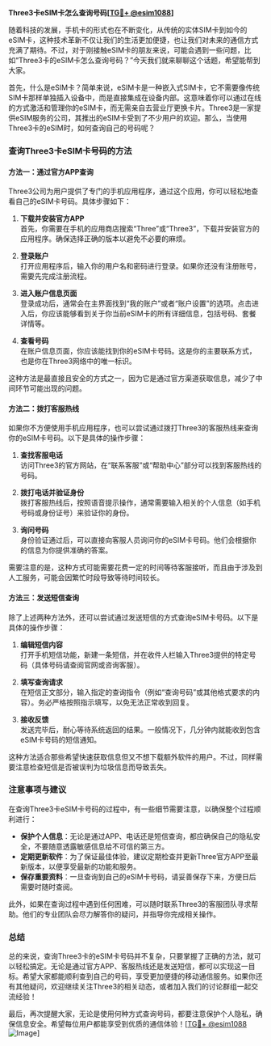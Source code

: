 **Three3卡eSIM卡怎么查询号码[[TG💪+ @esim1088](https://t.me/s/esim1088)]**

随着科技的发展，手机卡的形式也在不断变化，从传统的实体SIM卡到如今的eSIM卡，这种技术革新不仅让我们的生活更加便捷，也让我们对未来的通信方式充满了期待。不过，对于刚接触eSIM卡的朋友来说，可能会遇到一些问题，比如“Three3卡的eSIM卡怎么查询号码？”今天我们就来聊聊这个话题，希望能帮到大家。

首先，什么是eSIM卡？简单来说，eSIM卡是一种嵌入式SIM卡，它不需要像传统SIM卡那样单独插入设备中，而是直接集成在设备内部。这意味着你可以通过在线的方式激活和管理你的eSIM卡，而无需亲自去营业厅更换卡片。Three3是一家提供eSIM服务的公司，其推出的eSIM卡受到了不少用户的欢迎。那么，当使用Three3卡的eSIM时，如何查询自己的号码呢？

### 查询Three3卡eSIM卡号码的方法

#### 方法一：通过官方APP查询

Three3公司为用户提供了专门的手机应用程序，通过这个应用，你可以轻松地查看自己的eSIM卡号码。具体步骤如下：

1. **下载并安装官方APP**  
   首先，你需要在手机的应用商店搜索“Three”或“Three3”，下载并安装官方的应用程序。确保选择正确的版本以避免不必要的麻烦。

2. **登录账户**  
   打开应用程序后，输入你的用户名和密码进行登录。如果你还没有注册账号，需要先完成注册流程。

3. **进入账户信息页面**  
   登录成功后，通常会在主界面找到“我的账户”或者“账户设置”的选项。点击进入后，你应该能够看到关于你当前eSIM卡的所有详细信息，包括号码、套餐详情等。

4. **查看号码**  
   在账户信息页面，你应该能找到你的eSIM卡号码。这是你的主要联系方式，也是你在Three3网络中的唯一标识。

这种方法是最直接且安全的方式之一，因为它是通过官方渠道获取信息，减少了中间环节可能出现的问题。

#### 方法二：拨打客服热线

如果你不方便使用手机应用程序，也可以尝试通过拨打Three3的客服热线来查询你的eSIM卡号码。以下是具体的操作步骤：

1. **查找客服电话**  
   访问Three3的官方网站，在“联系客服”或“帮助中心”部分可以找到客服热线的号码。

2. **拨打电话并验证身份**  
   拨打客服热线后，按照语音提示操作，通常需要输入相关的个人信息（如手机号码或身份证号）来验证你的身份。

3. **询问号码**  
   身份验证通过后，可以直接向客服人员询问你的eSIM卡号码。他们会根据你的信息为你提供准确的答案。

需要注意的是，这种方式可能需要花费一定的时间等待客服接听，而且由于涉及到人工服务，可能会因繁忙时段导致等待时间较长。

#### 方法三：发送短信查询

除了上述两种方法外，还可以尝试通过发送短信的方式查询eSIM卡号码。以下是具体的操作步骤：

1. **编辑短信内容**  
   打开手机短信功能，新建一条短信，并在收件人栏输入Three3提供的特定号码（具体号码请查阅官网或咨询客服）。

2. **填写查询请求**  
   在短信正文部分，输入指定的查询指令（例如“查询号码”或其他格式要求的内容）。务必严格按照指示填写，以免无法正常收到回复。

3. **接收反馈**  
   发送完毕后，耐心等待系统返回的结果。一般情况下，几分钟内就能收到包含eSIM卡号码的短信通知。

这种方法适合那些希望快速获取信息但又不想下载额外软件的用户。不过，同样需要注意检查短信是否被误判为垃圾信息而导致丢失。

### 注意事项与建议

在查询Three3卡eSIM卡号码的过程中，有一些细节需要注意，以确保整个过程顺利进行：

- **保护个人信息**：无论是通过APP、电话还是短信查询，都应确保自己的隐私安全，不要随意透露敏感信息给不可信的第三方。
- **定期更新软件**：为了保证最佳体验，建议定期检查并更新Three官方APP至最新版本，以便享受最新的功能和服务。
- **保存重要资料**：一旦查询到自己的eSIM卡号码，请妥善保存下来，方便日后需要时随时查阅。

此外，如果在查询过程中遇到任何困难，可以随时联系Three3的客服团队寻求帮助。他们的专业团队会尽力解答你的疑问，并指导你完成相关操作。

### 总结

总的来说，查询Three3卡的eSIM卡号码并不复杂，只要掌握了正确的方法，就可以轻松搞定。无论是通过官方APP、客服热线还是发送短信，都可以实现这一目标。希望大家都能顺利查到自己的号码，享受更加便捷的移动通信服务。如果你还有其他疑问，欢迎继续关注Three3的相关动态，或者加入我们的讨论群组一起交流经验！

最后，再次提醒大家，无论是使用何种方式查询号码，都要注意保护个人隐私，确保信息安全。希望每位用户都能享受到优质的通信体验！[[TG💪+ @esim1088](https://t.me/s/esim1088) ![Image](https://i.postimg.cc/4NQfJmqS/Snipaste-2025-05-13-00-14-12.png)]